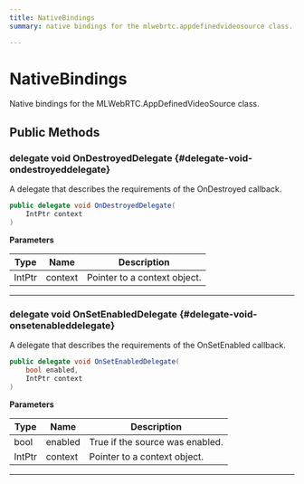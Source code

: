 ```yaml
---
title: NativeBindings
summary: native bindings for the mlwebrtc.appdefinedvideosource class. 

---
```


# NativeBindings




Native bindings for the MLWebRTC.AppDefinedVideoSource class.   





## Public Methods

### delegate void OnDestroyedDelegate {#delegate-void-ondestroyeddelegate}

A delegate that describes the requirements of the OnDestroyed callback. 

```csharp
public delegate void OnDestroyedDelegate(
    IntPtr context
)
```


**Parameters**

| Type | Name  | Description  | 
|--|--|--|
| IntPtr |context|Pointer to a context object.|






-----------

### delegate void OnSetEnabledDelegate {#delegate-void-onsetenableddelegate}

A delegate that describes the requirements of the OnSetEnabled callback. 

```csharp
public delegate void OnSetEnabledDelegate(
    bool enabled,
    IntPtr context
)
```


**Parameters**

| Type | Name  | Description  | 
|--|--|--|
| bool |enabled|True if the source was enabled.|
| IntPtr |context|Pointer to a context object.|






-----------

